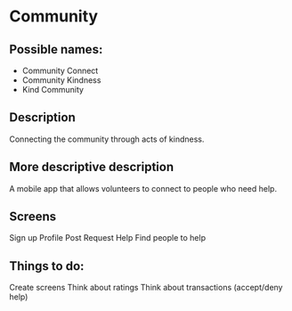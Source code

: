 # Community


## Possible names:
- Community Connect
- Community Kindness
- Kind Community


## Description
Connecting the community through acts of kindness.


## More descriptive description
A mobile app that allows volunteers to connect to people who need help.


## Screens
Sign up
Profile
Post Request Help
Find people to help


## Things to do:
Create screens
Think about ratings
Think about transactions (accept/deny help)


